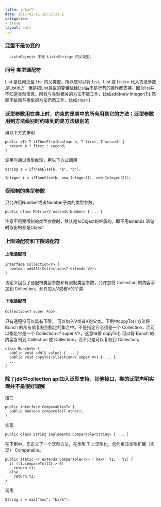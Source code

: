 ```yaml
---
title: jdk泛型
date: 2017-02-11 18:32:31 Z
categories:
- iteye
layout: post
---
```


### 泛型不是协变的 
```
  List<Object> 不是 List<String> 的父类型。   
```
### 问号 类型通配符

List<?> 是任何泛型 List 的父类型，所以您可以将 List<Object>、List<Integer> 或 List<List<List<String>>> 代入方法参数是List<?>地方   但是把List<Integer>类型的变量赋给List<?>后不是所有的操作都支持。因为list<?>并不知道类型信息，所有与类型相关的方法不能工作，比如add(new Integer(1));然而不依赖与类型的方法仍然工作，比如clear()     

### 泛型参数用在类上时，约束的是类中的所有用到它的方法；泛型参数用到方法级别时约束到的是方法级别的   

用以下方式申明 

```
public <T> T ifThenElse(boolean b, T first, T second) {
  return b ? first : second;
}
```
调用时通过类型推理，用以下方式调用 

```
String s = ifThenElse(b, "a", "b");

Integer i = ifThenElse(b, new Integer(1), new Integer(2));
```

### 受限制的类型参数   

只允许用Number或者Number子类的类型参数。 

```
public class Matrix<V extends Number> { ... }
```

注意不用受限制的类型参数时，默认是从Object的继承的。即不用extends 语句时取出的都是Object   

### 上限通配符和下限通配符   
#### 上限通配符 
```
interface Collection<V> {
  boolean addAll(Collection<? extends V>);
}
```
 该定义组合了通配符类型参数和有限制类型参数，允许您将 Collection<Integer> 的内容添加到 Collection<Number>。允许加入V或者V的子类   
 
#### 下限通配符  
```
Collection<? super Foo>
```

只有通配符可以具有下限。 可以加入V或者V的父类。下例中copyTo() 方法将 Bunch 的所有值复制到指定的集合中。不是指定它必须是一个 Collection<V>，而可以指定它是一个 Collection<? super V>，这意味着 copyTo() 可以将 Bunch<String> 的内容复制到 Collection<Object> 或 Collection<String>，而不只是可以复制到 Collection<String>。 

```
class Bunch<V> {
  public void add(V value) { ... }
  public void copyTo(Collection<? super V>) { ... }
  ...
}
```

### 除了jdk中collection api加入泛型支持，其他接口，类的泛型声明实现并不是很好理解   

接口 

```
public interface Comparable<T> { 
  public boolean compareTo(T other);
} 
```

实现 

```
public class String implements Comparable<String> { ... }   

```
在下例中，您定义了一个泛型方法，在类型 T 上泛型化，您约束该类型扩展（实现） Comparable<T>。 

```
public static <T extends Comparable<T>> T max(T t1, T t2) {
  if (t1.compareTo(t2) > 0)
    return t1;
  else 
    return t2;
}
```

调用

```
String s = max("moo", "bark");
```